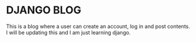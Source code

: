 # DJANGO BLOG
This is a blog where a user can create an account, log in and post contents. I will be updating this and I am just learning django.
